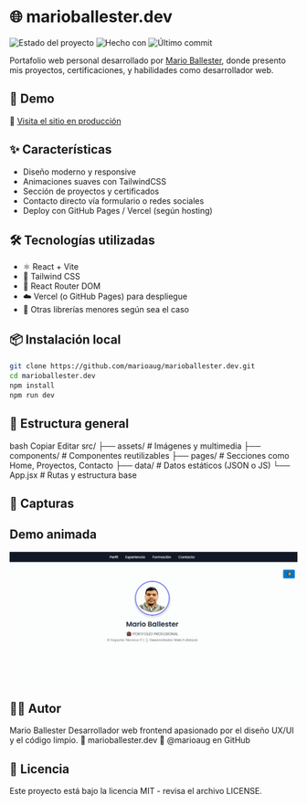 # 🌐 marioballester.dev

![Estado del proyecto](https://img.shields.io/badge/estado-en%20producción-brightgreen)
![Hecho con](https://img.shields.io/badge/hecho%20con-React%20%7C%20Vite%20%7C%20Tailwind-blue)
![Último commit](https://img.shields.io/github/last-commit/marioaug/marioballester.dev)

Portafolio web personal desarrollado por [Mario Ballester](https://github.com/marioaug), donde presento mis proyectos, certificaciones, y habilidades como desarrollador web.

## 🚀 Demo

🔗 [Visita el sitio en producción](https://marioballester.dev)

## ✨ Características

- Diseño moderno y responsive
- Animaciones suaves con TailwindCSS
- Sección de proyectos y certificados
- Contacto directo vía formulario o redes sociales
- Deploy con GitHub Pages / Vercel (según hosting)

## 🛠️ Tecnologías utilizadas

- ⚛️ React + Vite
- 💨 Tailwind CSS
- 🔀 React Router DOM
- ☁️ Vercel (o GitHub Pages) para despliegue
- 🧩 Otras librerías menores según sea el caso

## 📦 Instalación local

```bash
git clone https://github.com/marioaug/marioballester.dev.git
cd marioballester.dev
npm install
npm run dev
```

## 🧾 Estructura general
bash
Copiar
Editar
src/
├── assets/          # Imágenes y multimedia
├── components/      # Componentes reutilizables
├── pages/           # Secciones como Home, Proyectos, Contacto
├── data/            # Datos estáticos (JSON o JS)
└── App.jsx          # Rutas y estructura base

## 📸 Capturas

## Demo animada

![Animación](assets/scrollpage.gif)

## 👨‍💻 Autor
Mario Ballester
Desarrollador web frontend apasionado por el diseño UX/UI y el código limpio.
🔗 marioballester.dev
🐙 @marioaug en GitHub

## 📄 Licencia
Este proyecto está bajo la licencia MIT - revisa el archivo LICENSE.
